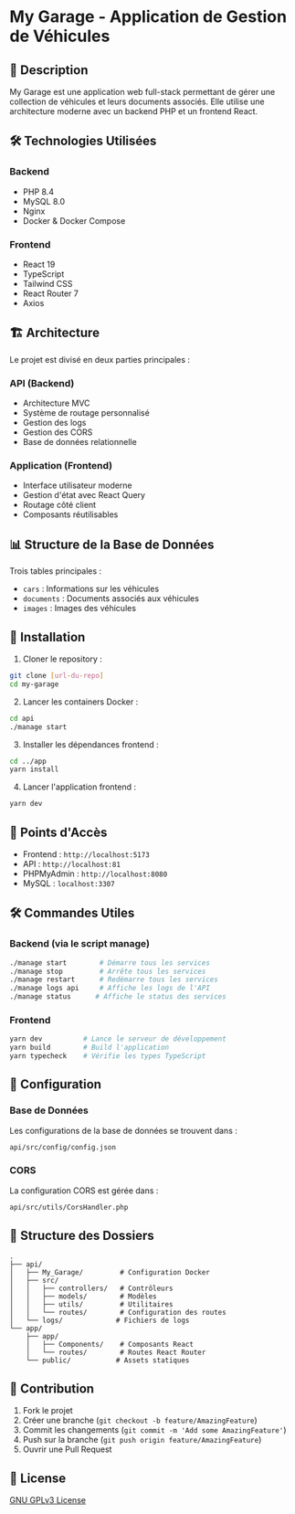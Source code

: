 # My Garage - Application de Gestion de Véhicules

## 📝 Description

My Garage est une application web full-stack permettant de gérer une collection de véhicules et leurs documents associés. Elle utilise une architecture moderne avec un backend PHP et un frontend React.

## 🛠 Technologies Utilisées

### Backend
- PHP 8.4
- MySQL 8.0
- Nginx
- Docker & Docker Compose

### Frontend
- React 19
- TypeScript
- Tailwind CSS
- React Router 7
- Axios

## 🏗 Architecture

Le projet est divisé en deux parties principales :

### API (Backend)
- Architecture MVC
- Système de routage personnalisé
- Gestion des logs
- Gestion des CORS
- Base de données relationnelle

### Application (Frontend)
- Interface utilisateur moderne
- Gestion d'état avec React Query
- Routage côté client
- Composants réutilisables

## 📊 Structure de la Base de Données

Trois tables principales :
- `cars` : Informations sur les véhicules
- `documents` : Documents associés aux véhicules
- `images` : Images des véhicules

## 🚀 Installation

1. Cloner le repository :
```bash
git clone [url-du-repo]
cd my-garage
```

2. Lancer les containers Docker :
```bash
cd api
./manage start
```

3. Installer les dépendances frontend :
```bash
cd ../app
yarn install
```

4. Lancer l'application frontend :
```bash
yarn dev
```

## 📡 Points d'Accès

- Frontend : `http://localhost:5173`
- API : `http://localhost:81`
- PHPMyAdmin : `http://localhost:8080`
- MySQL : `localhost:3307`

## 🛠 Commandes Utiles

### Backend (via le script manage)

```bash
./manage start        # Démarre tous les services
./manage stop         # Arrête tous les services
./manage restart      # Redémarre tous les services
./manage logs api     # Affiche les logs de l'API
./manage status      # Affiche le status des services
```

### Frontend

```bash
yarn dev          # Lance le serveur de développement
yarn build        # Build l'application
yarn typecheck    # Vérifie les types TypeScript
```

## 🔐 Configuration

### Base de Données
Les configurations de la base de données se trouvent dans :
```bash
api/src/config/config.json
```

### CORS
La configuration CORS est gérée dans :
```bash
api/src/utils/CorsHandler.php
```

## 📁 Structure des Dossiers

```
.
├── api/
│   ├── My_Garage/         # Configuration Docker
│   ├── src/
│   │   ├── controllers/   # Contrôleurs
│   │   ├── models/        # Modèles
│   │   ├── utils/         # Utilitaires
│   │   └── routes/        # Configuration des routes
│   └── logs/             # Fichiers de logs
└── app/
    ├── app/
    │   ├── Components/    # Composants React
    │   └── routes/        # Routes React Router
    └── public/           # Assets statiques
```

## 🤝 Contribution

1. Fork le projet
2. Créer une branche (`git checkout -b feature/AmazingFeature`)
3. Commit les changements (`git commit -m 'Add some AmazingFeature'`)
4. Push sur la branche (`git push origin feature/AmazingFeature`)
5. Ouvrir une Pull Request

## 📝 License

[GNU GPLv3 License](LICENSE)
